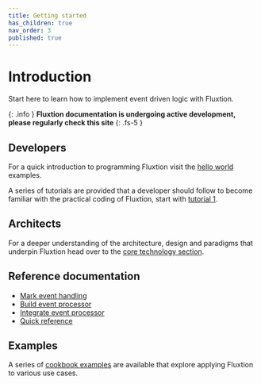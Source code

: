 ```yaml
---
title: Getting started
has_children: true
nav_order: 3
published: true
---
```


# Introduction

Start here to learn how to implement event driven logic with Fluxtion. 

{: .info }
**Fluxtion documentation is undergoing active development, please regularly check this site**
{: .fs-5 }

## Developers
For a quick introduction to programming Fluxtion visit the [hello world](helloworld/helloworld_imperative) examples.

A series of tutorials are provided that a developer should follow to become familiar with the practical coding of 
Fluxtion, start with [tutorial 1](gettingstarted/tutorial-1.md).

## Architects
For a deeper understanding of the architecture, design and paradigms that underpin Fluxtion head over to the
[core technology section](core-technology.md).

## Reference documentation
* [Mark event handling](runtime.md)
* [Build event processor](generating.md)
* [Integrate event processor](integrate-eventprocessor)
* [Quick reference](quick-reference.md)

## Examples
A series of [cookbook examples](examples.md) are available that explore applying Fluxtion to various use cases.  